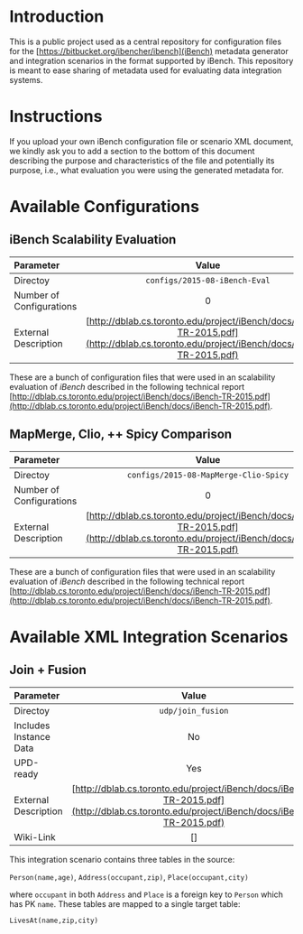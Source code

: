 # Introduction

This is a public project used as a central repository for configuration files for the [https://bitbucket.org/ibencher/ibench](iBench) metadata generator and integration scenarios in the format supported by iBench. This repository is meant to ease sharing of metadata used for evaluating data integration systems.

# Instructions

If you upload your own iBench configuration file or scenario XML document, we kindly ask you to add a section to the bottom of this document describing the purpose and characteristics of the file and potentially its purpose, i.e., what evaluation you were using the generated metadata for.

# Available Configurations

## iBench Scalability Evaluation

| Parameter     | Value  |
| :------------ |:-------------:|
| Directoy      | `configs/2015-08-iBench-Eval` |
| Number of Configurations | 0 |
| External Description | [http://dblab.cs.toronto.edu/project/iBench/docs/iBench-TR-2015.pdf](http://dblab.cs.toronto.edu/project/iBench/docs/iBench-TR-2015.pdf) |

These are a bunch of configuration files that were used in an scalability evaluation of *iBench* described in the following technical report [http://dblab.cs.toronto.edu/project/iBench/docs/iBench-TR-2015.pdf](http://dblab.cs.toronto.edu/project/iBench/docs/iBench-TR-2015.pdf).

## MapMerge, Clio, ++ Spicy Comparison

| Parameter     | Value  |
| :------------ |:-------------:|
| Directoy      | `configs/2015-08-MapMerge-Clio-Spicy` |
| Number of Configurations | 0 |
| External Description | [http://dblab.cs.toronto.edu/project/iBench/docs/iBench-TR-2015.pdf](http://dblab.cs.toronto.edu/project/iBench/docs/iBench-TR-2015.pdf) |

These are a bunch of configuration files that were used in an scalability evaluation of *iBench* described in the following technical report [http://dblab.cs.toronto.edu/project/iBench/docs/iBench-TR-2015.pdf](http://dblab.cs.toronto.edu/project/iBench/docs/iBench-TR-2015.pdf).

# Available XML Integration Scenarios

## Join + Fusion

| Parameter     | Value  |
| :------------ |:-------------:|
| Directoy      | `udp/join_fusion` |
| Includes Instance Data | No |
| UPD-ready | Yes |
| External Description | [http://dblab.cs.toronto.edu/project/iBench/docs/iBench-TR-2015.pdf](http://dblab.cs.toronto.edu/project/iBench/docs/iBench-TR-2015.pdf) |
| Wiki-Link | [] |

This integration scenario contains three tables in the source: 

`Person(name,age)`, `Address(occupant,zip)`, `Place(occupant,city)`

where `occupant` in both `Address` and `Place` is a foreign key to `Person` which has PK `name`. These tables are mapped to a single target table:

`LivesAt(name,zip,city)`



